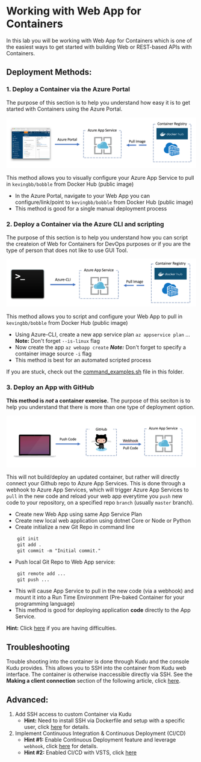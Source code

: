 ﻿# Working with Web App for Containers

In this lab you will be working with Web App for Containers which is one of the easiest ways to get started with building Web or REST-based APIs with Containers.

## Deployment Methods:

### 1. Deploy a Container via the Azure Portal

The purpose of this section is to help you understand how easy it is to get started with Containers using the Azure Portal.

![pull/tag/push](images/deploy_container_with_portal.png)

This method allows you to visually configure your Azure App Service to pull in ```kevingbb/bobble``` from Docker Hub (public image)
- In the Azure Portal, navigate to your Web App you can configure/link/point to ``kevingbb/bobble`` from Docker Hub (public image)
- This method is good for a single manual deployment process

### 2. Deploy a Container via the Azure CLI and scripting

The purpose of this section is to help you understand how you can script the createion of Web for Containers for DevOps purposes or if you are the type of person that does not like to use GUI Tool.

![pull/tag/push](images/deploy_container_with_cli.png)

This method allows you to script and configure your Web App to pull in ``kevingbb/bobble`` from Docker Hub (public image)
- Using Azure-CLI, create a new app service plan ```az appservice plan``` ... **Note:** Don't forget ```--is-linux``` flag
- Now create the app ```az webapp create``` ***Note:*** Don't forget to specify a container image source ```-i``` flag
- This method is best for an automated scripted process

If you are stuck, check out the [command_examples.sh](command_examples.sh) file in this folder.

### 3. Deploy an App with GitHub

**This method is ___not___ a container exercise.**
The purpose of this seciton is to help you understand that there is more than one type of deployment option.

![pull/tag/push](images/deploy_app_with_github.png)

This will not build/deploy an updated container, but rather will directly connect your Github repo to Azure App Services.  This is done through a webhook to Azure App Services, which will trigger Azure App Services to ```pull``` in the new code and reload your web app everytime you ```push``` new code to your repository, on a specified repo ```branch``` (usually ```master``` branch).

- Create new Web App using same App Service Plan
- Create new local web application using dotnet Core or Node or Python
- Create initialize a new Git Repo in command line
```:bash
    git init
    git add .
    git commit -m "Initial commit."
```
- Push local Git Repo to Web App service:
```:bash
    git remote add ...
    git push ...
```
- This will cause App Service to pull in the new code (via a webhook) and mount it into a Run Time Environment (Pre-baked Container for your programming language)
- This method is good for deploying application **code** directly to the App Service.

**Hint:** Click [here](https://docs.microsoft.com/en-us/azure/app-service/app-service-deploy-local-git) if you are having difficulties.

## Troubleshooting

Trouble shooting into the container is done through Kudu and the console Kudu provides.  This allows you to SSH into the container from Kudu web interface.  The container is otherwise inaccessible directly via SSH. See the **Making a client connection** section of the following article, click [here](https://docs.microsoft.com/en-us/azure/app-service/containers/app-service-linux-ssh-support).

## Advanced:

1. Add SSH access to custom Container via Kudu
    - **Hint:** Need to install SSH via Dockerfile and setup with a specific user, click [here](https://docs.microsoft.com/en-us/azure/app-service/containers/app-service-linux-ssh-support) for details.
2. Implement Continuous Integration & Continuous Deployment (CI/CD)
    - **Hint #1:** Enable Continuous Deployment feature and leverage ``webhook``, click [here](https://docs.microsoft.com/en-us/azure/app-service/containers/app-service-linux-ci-cd) for details.
    - **Hint #2:** Enabled CI/CD with VSTS, click [here](https://docs.microsoft.com/en-us/vsts/build-release/apps/cd/deploy-docker-webapp)
